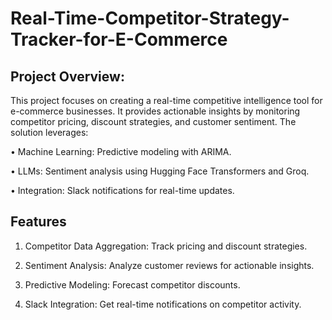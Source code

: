 # Real-Time-Competitor-Strategy-Tracker-for-E-Commerce

## Project Overview:

This project focuses on creating a real-time competitive intelligence tool for e-commerce businesses. It provides actionable insights by monitoring competitor pricing, discount strategies, and customer sentiment. The solution leverages:

• Machine Learning: Predictive modeling with ARIMA.

• LLMs: Sentiment analysis using Hugging Face Transformers and Groq.

• Integration: Slack notifications for real-time updates.

## Features

1. Competitor Data Aggregation: Track pricing and discount strategies.

2. Sentiment Analysis: Analyze customer reviews for actionable insights.

3. Predictive Modeling: Forecast competitor discounts.

4. Slack Integration: Get real-time notifications on competitor activity.
